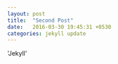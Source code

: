 ```yaml
---
layout: post
title:  "Second Post"
date:   2016-03-30 19:45:31 +0530
categories: jekyll update
---
```


'Jekyll'

